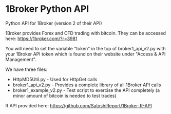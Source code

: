 # 1Broker Python API
Python API for 1Broker (version 2 of their API)

1Broker provides Forex and CFD trading with bitcoin.  They can be accessed here:
https://1broker.com/?r=3981

You will need to set the variable "token" in the top of broker1_api_v2.py with your 1Broker API token which is found on their website under "Access & API Management".

We have three files:
* HttpMD5Util.py - Used for HttpGet calls
* broker1_api_v2.py - Provides a complete library of all 1Broker API calls
* broker1_example_v2.py - Test script to exercise the API completely (a minor amount of bitcoin is needed to test trades)

R API provided here: https://github.com/SatoshiReport/1Broker-R-API
